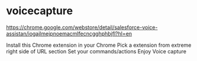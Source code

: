 # voicecapture

https://chrome.google.com/webstore/detail/salesforce-voice-assistan/iogajlmejpnoemacmlfecncgghphbjfl?hl=en

Install this Chrome extension in your Chrome
Pick a extension from extreme right side of URL section
Set your commands/actions
Enjoy Voice capture
